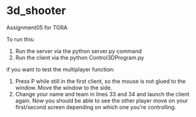 # 3d_shooter
Assignment05 for TGRA

To run this:
1. Run the server via the python server.py command
2. Run the client via the python Control3DProgram.py

if you want to test the multiplayer function:
1. Press P while still in the first client, so the mouse is not glued to the window. Move the window to the side.
2. Change your name and team in lines 33 and 34 and launch the client again.
Now you should be able to see the other player move on your first/second screen depending on which one you're controlling.

